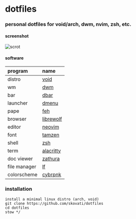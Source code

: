 # dotfiles

### personal dotfiles for void/arch, dwm, nvim, zsh, etc.

#### screenshot
![scrot](https://user-images.githubusercontent.com/49844593/153116571-89edb50a-5863-42ab-b348-e457f67d71ad.png)

#### software
| program                               | name                                                                              |
| :---                                  | :---                                                                              |
| distro                                | [void](https://voidlinux.org/)                                                |
| wm                                    | [dwm](https://dwm.suckless.org/)                                                  |    
| bar                                   | [dbar](https://github.com/skovati/dotfiles/tree/master/bin/.local/bin/dbar)                   |
| launcher                              | [dmenu](https://tools.suckless.org/dmenu/)                                        |
| pape                                  | [feh](https://github.com/derf/feh)                                                |
| browser                               | [librewolf](https://librewolf.net/)                                  |
| editor                                | [neovim](https://neovim.io/)                                                      |
| font                                  | [tamzen](https://github.com/sunaku/tamzen-font)                                   |
| shell                                 | [zsh](https://www.zsh.org/)                                                       |
| term                                  | [alacritty](https://github.com/alacritty/alacritty)                               |
| doc viewer                            | [zathura](https://pwmt.org/projects/zathura/)                                     |
| file manager                          | [lf](https://github.com/gokcehan/lf)                                              |
| colorscheme                           | [cybrpnk](https://github.com/skovati/cybrpnk.nvim)          |

### installation

```
install a minimal linux distro (arch, void)
git clone https://github.com/skovati/dotfiles
cd dotfiles
stow */
```
